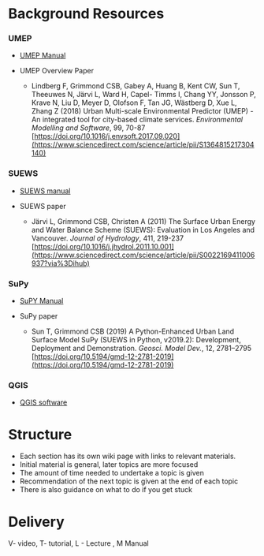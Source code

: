 #  Background Resources

### UMEP
* [UMEP Manual](https://umep-docs.readthedocs.io/en/latest/)

* UMEP Overview Paper
  * Lindberg F, Grimmond CSB, Gabey A, Huang B, Kent CW, Sun T, Theeuwes N, Järvi L, Ward H, Capel- Timms I, Chang YY, Jonsson P, Krave N, Liu D, Meyer D, Olofson F, Tan JG, Wästberg D, Xue L, Zhang Z (2018) Urban Multi-scale Environmental Predictor (UMEP) - An integrated tool for city-based climate services. _Environmental Modelling and Software_, 99, 70-87 [https://doi.org/10.1016/j.envsoft.2017.09.020](https://www.sciencedirect.com/science/article/pii/S1364815217304140)

### SUEWS

* [SUEWS manual](https://suews-docs.readthedocs.io/en/latest/)

* SUEWS paper
  * Järvi L, Grimmond CSB, Christen A (2011) The Surface Urban Energy and Water Balance Scheme (SUEWS): Evaluation in Los Angeles and Vancouver. _Journal of Hydrology_, 411, 219-237 [https://doi.org/10.1016/j.jhydrol.2011.10.001](https://www.sciencedirect.com/science/article/pii/S0022169411006937?via%3Dihub)

### SuPy
* [SuPY Manual](https://supy.readthedocs.io/en/latest/)


* SuPy paper
  * Sun T, Grimmond CSB (2019) A Python-Enhanced Urban Land Surface Model SuPy (SUEWS in Python, v2019.2): Development, Deployment and Demonstration. _Geosci. Model Dev._, 12, 2781–2795 [https://doi.org/10.5194/gmd-12-2781-2019](https://doi.org/10.5194/gmd-12-2781-2019) 

### QGIS

* [QGIS software](https://docs.qgis.org/3.10/en/docs/index.html)

# Structure
* Each section has its own wiki page with links to relevant materials.
* Initial material is general, later topics are more focused
* The amount of time needed to undertake a topic is given
* Recommendation of the next topic is given at the end of each topic
* There is also guidance on what to do if you get stuck 
 

# Delivery
V- video, T- tutorial, L - Lecture , M Manual
